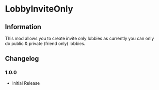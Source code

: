 # LobbyInviteOnly

## Information

This mod allows you to create invite only lobbies as currently you can only do public & private (friend only) lobbies.

## Changelog

### 1.0.0

- Initial Release

